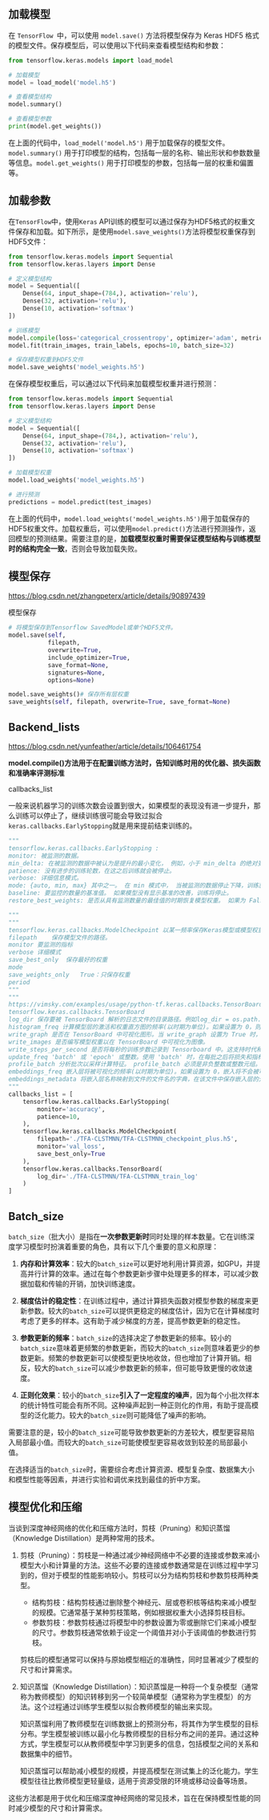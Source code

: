 ## 加载模型

在 `TensorFlow `中，可以使用 `model.save()` 方法将模型保存为 Keras HDF5 格式的模型文件。保存模型后，可以使用以下代码来查看模型结构和参数：

```python
from tensorflow.keras.models import load_model

# 加载模型
model = load_model('model.h5')

# 查看模型结构
model.summary()

# 查看模型参数
print(model.get_weights())
```

在上面的代码中，`load_model('model.h5')` 用于加载保存的模型文件。`model.summary()` 用于打印模型的结构，包括每一层的名称、输出形状和参数数量等信息。`model.get_weights()` 用于打印模型的参数，包括每一层的权重和偏置等。

## 加载参数

在`TensorFlow`中，使用`Keras` API训练的模型可以通过保存为HDF5格式的权重文件保存和加载。如下所示，是使用`model.save_weights()`方法将模型权重保存到HDF5文件：

```python
from tensorflow.keras.models import Sequential
from tensorflow.keras.layers import Dense

# 定义模型结构
model = Sequential([
    Dense(64, input_shape=(784,), activation='relu'),
    Dense(32, activation='relu'),
    Dense(10, activation='softmax')
])

# 训练模型
model.compile(loss='categorical_crossentropy', optimizer='adam', metrics=['accuracy'])
model.fit(train_images, train_labels, epochs=10, batch_size=32)

# 保存模型权重到HDF5文件
model.save_weights('model_weights.h5')
```

在保存模型权重后，可以通过以下代码来加载模型权重并进行预测：

```python
from tensorflow.keras.models import Sequential
from tensorflow.keras.layers import Dense

# 定义模型结构
model = Sequential([
    Dense(64, input_shape=(784,), activation='relu'),
    Dense(32, activation='relu'),
    Dense(10, activation='softmax')
])

# 加载模型权重
model.load_weights('model_weights.h5')

# 进行预测
predictions = model.predict(test_images)
```

在上面的代码中，`model.load_weights('model_weights.h5')`用于加载保存的HDF5权重文件。加载权重后，可以使用`model.predict()`方法进行预测操作，返回模型的预测结果。需要注意的是，**加载模型权重时需要保证模型结构与训练模型时的结构完全一致**，否则会导致加载失败。

## 模型保存

https://blog.csdn.net/zhangpeterx/article/details/90897439

模型保存

```python
# 将模型保存到Tensorflow SavedModel或单个HDF5文件。
model.save(self,
           filepath,
           overwrite=True,
           include_optimizer=True,
           save_format=None,
           signatures=None,
           options=None)

```

```python
model.save_weights()# 保存所有层权重
save_weights(self, filepath, overwrite=True, save_format=None)
```

## Backend_lists

https://blog.csdn.net/yunfeather/article/details/106461754

**model.compile()方法用于在配置训练方法时，告知训练时用的优化器、损失函数和准确率评测标准**

callbacks_list

一般来说机器学习的训练次数会设置到很大，如果模型的表现没有进一步提升，那么训练可以停止了，继续训练很可能会导致过拟合`keras.callbacks.EarlyStopping`就是用来提前结束训练的。

```python
"""
tensorflow.keras.callbacks.EarlyStopping :
monitor: 被监测的数据。
min_delta: 在被监测的数据中被认为是提升的最小变化， 例如，小于 min_delta 的绝对变化会被认为没有提升。
patience: 没有进步的训练轮数，在这之后训练就会被停止。
verbose: 详细信息模式。
mode: {auto, min, max} 其中之一。 在 min 模式中， 当被监测的数据停止下降，训练就会停止；在 max 模式中，当被监测的数据停止上升，训练就会停止；在 auto 模式中，方向会自动从被监测的数据的名字中判断出来。
baseline: 要监控的数量的基准值。 如果模型没有显示基准的改善，训练将停止。
restore_best_weights: 是否从具有监测数量的最佳值的时期恢复模型权重。 如果为 False，则使用在训练的最后一步获得的模型权重。

"""
"""
tensorflow.keras.callbacks.ModelCheckpoint 以某一频率保存Keras模型或模型权重
filepath	保存模型文件的路径。
monitor	要监测的指标
verbose	详细模式
save_best_only	保存最好的权重
mode	
save_weights_only	True：只保存权重
period	
"""
"""
https://vimsky.com/examples/usage/python-tf.keras.callbacks.TensorBoard-tf.html
tensorflow.keras.callbacks.TensorBoard
log_dir 保存要被 TensorBoard 解析的日志文件的目录路径。例如log_dir = os.path.join(working_dir, 'logs') 此目录不应被任何其他回调重用。
histogram_freq 计算模型层的激活和权重直方图的频率(以时期为单位)。如果设置为 0，则不会计算直方图。必须为直方图可视化指定验证数据(或拆分)。
write_graph 是否在 TensorBoard 中可视化图形。当 write_graph 设置为 True 时，日志文件可能会变得非常大。
write_images 是否编写模型权重以在 TensorBoard 中可视化为图像。
write_steps_per_second 是否将每秒的训练步数记录到 Tensorboard 中。这支持时代和批量频率记录。
update_freq 'batch' 或 'epoch' 或整数。使用 'batch' 时，在每批之后将损失和指标写入 TensorBoard。这同样适用于 'epoch' 。如果使用整数，比如说 1000 ，回调将每 1000 个批次将指标和损失写入 TensorBoard。请注意，过于频繁地写入 TensorBoard 会减慢您的训练速度。
profile_batch 分析批次以采样计算特征。 profile_batch 必须是非负整数或整数元组。一对正整数表示要分析的批次范围。默认情况下，分析是禁用的。
embeddings_freq 嵌入层将被可视化的频率(以时期为单位)。如果设置为 0，嵌入将不会被可视化。
embeddings_metadata 将嵌入层名称映射到文件的文件名的字典，在该文件中保存嵌入层的元数据。如果要对所有嵌入层使用相同的元数据文件，则可以传递单个文件名。
"""
callbacks_list = [
    tensorflow.keras.callbacks.EarlyStopping(
        monitor='accuracy',
        patience=10,
    ),
    tensorflow.keras.callbacks.ModelCheckpoint(
        filepath='./TFA-CLSTMNN/TFA-CLSTMNN_checkpoint_plus.h5',
        monitor='val_loss',
        save_best_only=True
    ),
    tensorflow.keras.callbacks.TensorBoard(
        log_dir='./TFA-CLSTMNN/TFA-CLSTMNN_train_log'
    )
]
```

## Batch_size

`batch_size`（批大小）是指在**一次参数更新时**同时处理的样本数量。它在训练深度学习模型时扮演着重要的角色，具有以下几个重要的意义和原理：

1. **内存和计算效率**：较大的`batch_size`可以更好地利用计算资源，如GPU，并提高并行计算的效率。通过在每个参数更新步骤中处理更多的样本，可以减少数据加载和传输的开销，加快训练速度。

2. **梯度估计的稳定性**：在训练过程中，通过计算损失函数对模型参数的梯度来更新参数。较大的`batch_size`可以提供更稳定的梯度估计，因为它在计算梯度时考虑了更多的样本。这有助于减少梯度的方差，提高参数更新的稳定性。 

3. **参数更新的频率**：`batch_size`的选择决定了参数更新的频率。较小的`batch_size`意味着更频繁的参数更新，而较大的`batch_size`则意味着更少的参数更新。频繁的参数更新可以使模型更快地收敛，但也增加了计算开销。相反，较大的`batch_size`可以减少参数更新的频率，但可能导致更慢的收敛速度。

4. **正则化效果**：较小的`batch_size`**引入了一定程度的噪声**，因为每个小批次样本的统计特性可能会有所不同。这种噪声起到一种正则化的作用，有助于提高模型的泛化能力。较大的`batch_size`则可能降低了噪声的影响。

需要注意的是，较小的`batch_size`可能导致参数更新的方差较大，模型更容易陷入局部最小值。而较大的`batch_size`可能使模型更容易收敛到较差的局部最小值。

在选择适当的`batch_size`时，需要综合考虑计算资源、模型复杂度、数据集大小和模型性能等因素，并进行实验和调优来找到最佳的折中方案。

##  模型优化和压缩

当谈到深度神经网络的优化和压缩方法时，剪枝（Pruning）和知识蒸馏（Knowledge Distillation）是两种常用的技术。

1. 剪枝（Pruning）：剪枝是一种通过减少神经网络中不必要的连接或参数来减小模型大小和计算量的方法。这些不必要的连接或参数通常是在训练过程中学习到的，但对于模型的性能影响较小。剪枝可以分为结构剪枝和参数剪枝两种类型。

   - 结构剪枝：结构剪枝通过删除整个神经元、层或卷积核等结构来减小模型的规模。它通常基于某种剪枝策略，例如根据权重大小选择剪枝目标。
   - 参数剪枝：参数剪枝通过将模型中的参数设置为零或删除它们来减小模型的尺寸。参数剪枝通常依赖于设定一个阈值并对小于该阈值的参数进行剪枝。

   剪枝后的模型通常可以保持与原始模型相近的准确性，同时显著减少了模型的尺寸和计算需求。

2. 知识蒸馏（Knowledge Distillation）：知识蒸馏是一种将一个复杂模型（通常称为教师模型）的知识转移到另一个较简单模型（通常称为学生模型）的方法。这个过程通过训练学生模型以拟合教师模型的输出来实现。

   知识蒸馏利用了教师模型在训练数据上的预测分布，将其作为学生模型的目标分布。学生模型被训练以最小化与教师模型的目标分布之间的差异。通过这种方式，学生模型可以从教师模型中学习到更多的信息，包括模型之间的关系和数据集中的细节。

   知识蒸馏可以帮助减小模型的规模，并提高模型在测试集上的泛化能力。学生模型往往比教师模型更轻量级，适用于资源受限的环境或移动设备等场景。

这些方法都是用于优化和压缩深度神经网络的常见技术，旨在在保持模型性能的同时减少模型的尺寸和计算需求。

